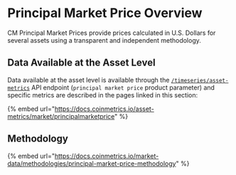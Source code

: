 # Principal Market Price Overview

CM Principal Market Prices provide prices calculated in U.S. Dollars for several assets using a transparent and independent methodology.&#x20;

## Data Available at the Asset Level

Data available at the asset level is available through the [`/timeseries/asset-metrics`](https://docs.coinmetrics.io/api/v4#operation/getTimeseriesAssetMetrics) API endpoint (`principal market price` product parameter) and specific metrics are described in the pages linked in this section:

{% embed url="https://docs.coinmetrics.io/asset-metrics/market/principalmarketprice" %}

## Methodology

{% embed url="https://docs.coinmetrics.io/market-data/methodologies/principal-market-price-methodology" %}
